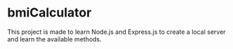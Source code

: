 # bmiCalculator

This project is made to learn Node.js and Express.js to create a local server and learn the available methods.

